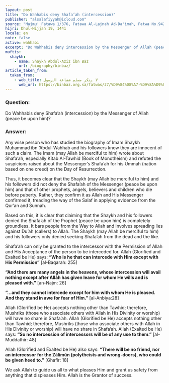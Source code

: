 ```yaml
---
layout: post
title: "Do Wahhabis deny Shafa’ah (intercession)"
publisher: "alsalafiyyah@icloud.com"
source: "Majmu' Fatawa 1/376, Fatawa Al-Lajnah Ad-Da'imah, Fatwa No.9420, Question 2"
hijri: Dhul-Hijjah 19, 1441
locale: en
note: false
active: wahhabi
excerpt: "Do Wahhabis deny intercession by the Messenger of Allah (peace and blessings be upon him)?"
muftis:
  shaykh: 
    - name: Shaykh Abdul-Aziz ibn Baz
      url: /biography/binbaz/
article_taken_from: 
  taken_from:
    - web_title: لا ينكر مسلم شفاعة الرسول
      web_url: https://binbaz.org.sa/fatwas/27/%D9%84%D8%A7-%D9%8A%D9%86%D9%83%D8%B1-%D9%85%D8%B3%D9%84%D9%85-%D8%B4%D9%81%D8%A7%D8%B9%D8%A9-%D8%A7%D9%84%D8%B1%D8%B3%D9%88%D9%84      
---
```


### Question: 
Do Wahhabis deny Shafa’ah (intercession) by the Messenger of Allah (peace be upon him)?

### Answer: 
Any wise person who has studied the biography of Imam Shaykh Muhammad ibn ‘Abdul-Wahhab and his followers know they are innocent of such a claim. The Imam (may Allah be merciful to him) wrote about Shafa’ah, especially Kitab Al-Tawhid (Book of Monotheism) and refuted the suspicions raised about the Messenger’s Shafa’ah for his Ummah (nation based on one creed) on the Day of Resurrection.

Thus, it becomes clear that the Shaykh (may Allah be merciful to him) and his followers did not deny the Shafa’ah of the Messenger (peace be upon him) and that of other prophets, angels, believers and children who die before puberty. Rather, they confirm it as Allah and His Messenger confirmed it, treading the way of the Salaf in applying evidence from the Qur’an and Sunnah.

Based on this, it is clear that claiming that the Shaykh and his followers denied the Shafa’ah of the Prophet (peace be upon him) is completely groundless. It bars people from the Way to Allah and involves spreading lies against Du’ah (callers) to Allah. The Shaykh (may Allah be merciful to him) and his followers only denied seeking Shafa’ah from the dead and the like. 

Shafa’ah can only be granted to the intercessor with the Permission of Allah and His Acceptance of the person to be interceded for. Allah (Glorified and Exalted be He) says: **“Who is he that can intercede with Him except with His Permission”** [al-Baqarah: 255]

**“And there are many angels in the heavens, whose intercession will avail nothing except after Allâh has given leave for whom He wills and is pleased with.”** [an-Najm: 26]

**“…and they cannot intercede except for him with whom He is pleased. And they stand in awe for fear of Him.”** [al-Anbiya:28]

Allah (Glorified be He) accepts nothing other than Tawhid; therefore, Mushriks (those who associate others with Allah in His Divinity or worship) will have no share in Shafa’ah. Allah (Glorified be He) accepts nothing other than Tawhid; therefore, Mushriks (those who associate others with Allah in His Divinity or worship) will have no share in Shafa’ah. Allah (Exalted be He) says: **“So no intercession of intercessors will be of any use to them.”** [al-Muddathir: 48]

Allah (Glorified and Exalted be He) also says: **“There will be no friend, nor an intercessor for the Zâlimûn (polytheists and wrong-doers), who could be given heed to.”** [Ghafir: 18]

We ask Allah to guide us all to what pleases Him and grant us safety from anything that displeases Him. Allah is the Grantor of success.

